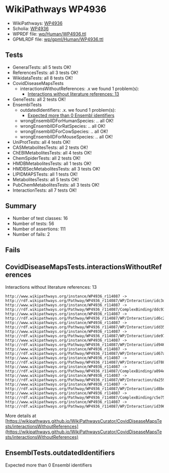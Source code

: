# WikiPathways WP4936

* WikiPathways: [WP4936](https://identifiers.org/wikipathways:WP4936)
* Scholia: [WP4936](https://scholia.toolforge.org/wikipathways/WP4936)
* WPRDF file: [wp/Human/WP4936.ttl](../wp/Human/WP4936.ttl)
* GPMLRDF file: [wp/gpml/Human/WP4936.ttl](../wp/gpml/Human/WP4936.ttl)

## Tests
* GeneralTests: all 5 tests OK!
* ReferencesTests: all 3 tests OK!
* WikidataTests: all 8 tests OK!
* CovidDiseaseMapsTests
    * interactionsWithoutReferences: .x we found 1 problem(s):
        * [Interactions without literature references: 13](#9701cce4)
* GeneTests: all 2 tests OK!
* EnsemblTests
    * outdatedIdentifiers: .x. we found 1 problem(s):
        * [Expected more than 0 Ensembl identifiers](#f44398b7)
    * wrongEnsemblIDForHumanSpecies: .. all OK!
    * wrongEnsemblIDForRatSpecies: .. all OK!
    * wrongEnsemblIDForCowSpecies: .. all OK!
    * wrongEnsemblIDForMouseSpecies: .. all OK!
* UniProtTests: all 4 tests OK!
* CASMetabolitesTests: all 2 tests OK!
* ChEBIMetabolitesTests: all 4 tests OK!
* ChemSpiderTests: all 2 tests OK!
* HMDBMetabolitesTests: all 1 tests OK!
* HMDBSecMetabolitesTests: all 3 tests OK!
* LIPIDMAPSTests: all 1 tests OK!
* MetabolitesTests: all 5 tests OK!
* PubChemMetabolitesTests: all 3 tests OK!
* InteractionTests: all 7 tests OK!


## Summary

* Number of test classes: 16
* Number of tests: 56
* Number of assertions: 111
* Number of fails: 2

## Fails

<a name="9701cce4" />

## CovidDiseaseMapsTests.interactionsWithoutReferences

Interactions without literature references: 13
```
http://www.wikipathways.org/instance/WP4936_r114087 -> http://rdf.wikipathways.org/Pathway/WP4936_r114087/WP/Interaction/idc3daa4b8
http://www.wikipathways.org/instance/WP4936_r114087 -> http://rdf.wikipathways.org/Pathway/WP4936_r114087/ComplexBinding/ddc93
http://www.wikipathways.org/instance/WP4936_r114087 -> http://rdf.wikipathways.org/Pathway/WP4936_r114087/WP/Interaction/id6c29c842
http://www.wikipathways.org/instance/WP4936_r114087 -> http://rdf.wikipathways.org/Pathway/WP4936_r114087/WP/Interaction/idd35c42c0
http://www.wikipathways.org/instance/WP4936_r114087 -> http://rdf.wikipathways.org/Pathway/WP4936_r114087/WP/Interaction/ide9784478
http://www.wikipathways.org/instance/WP4936_r114087 -> http://rdf.wikipathways.org/Pathway/WP4936_r114087/WP/Interaction/id94635bcc
http://www.wikipathways.org/instance/WP4936_r114087 -> http://rdf.wikipathways.org/Pathway/WP4936_r114087/WP/Interaction/id67a2f315
http://www.wikipathways.org/instance/WP4936_r114087 -> http://rdf.wikipathways.org/Pathway/WP4936_r114087/WP/Interaction/id788d6f1c
http://www.wikipathways.org/instance/WP4936_r114087 -> http://rdf.wikipathways.org/Pathway/WP4936_r114087/ComplexBinding/a094e
http://www.wikipathways.org/instance/WP4936_r114087 -> http://rdf.wikipathways.org/Pathway/WP4936_r114087/WP/Interaction/da259
http://www.wikipathways.org/instance/WP4936_r114087 -> http://rdf.wikipathways.org/Pathway/WP4936_r114087/WP/Interaction/id8be830b7
http://www.wikipathways.org/instance/WP4936_r114087 -> http://rdf.wikipathways.org/Pathway/WP4936_r114087/ComplexBinding/c5e75
http://www.wikipathways.org/instance/WP4936_r114087 -> http://rdf.wikipathways.org/Pathway/WP4936_r114087/WP/Interaction/id396f48b2

```
More details at [https://wikipathways.github.io/WikiPathwaysCurator/CovidDiseaseMapsTests/interactionsWithoutReferences](https://wikipathways.github.io/WikiPathwaysCurator/CovidDiseaseMapsTests/interactionsWithoutReferences)

<a name="f44398b7" />

## EnsemblTests.outdatedIdentifiers

Expected more than 0 Ensembl identifiers

